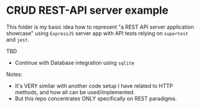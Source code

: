 CRUD REST-API server example
===

This folder is my basic idea how to represent "a REST API server application showcase" using `ExpressJS` server app with API tests relying on `supertest` and `jest`.

TBD
- Continue with Database integration using `sqlite`

Notes:

- It's VERY similar with another code setup I have related to HTTP methods, and how all can be used/implemented.
- But this repo concentrates ONLY specifically on REST paradigms.
